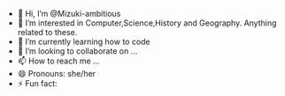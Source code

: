 - 👋 Hi, I’m @Mizuki-ambitious
- 👀 I’m interested in Computer,Science,History and Geography. Anything related to these. 
- 🌱 I’m currently learning how to code
- 💞️ I’m looking to collaborate on ...
- 📫 How to reach me ...
- 😄 Pronouns: she/her
- ⚡ Fun fact: 

<!---
Mizuki-ambitious/Mizuki-ambitious is a ✨ special ✨ repository because its `README.md` (this file) appears on your GitHub profile.
You can click the Preview link to take a look at your changes.
--->
